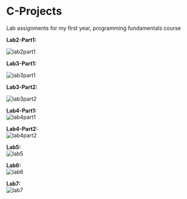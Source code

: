 # C-Projects
Lab assignments for my first year, programming fundamentals course

<b>Lab2-Part1:</b>
</br>

![lab2part1](https://cloud.githubusercontent.com/assets/15402874/11345935/143f7292-91e8-11e5-9f96-42b0b46c26e7.png)

<b>Lab3-Part1:</b>
</br>

![lab3part1](https://cloud.githubusercontent.com/assets/15402874/11345952/27e29db0-91e8-11e5-97d3-40d4b34a23b2.png)

<b>Lab3-Part2:</b>
</br>

![lab3part2](https://cloud.githubusercontent.com/assets/15402874/11345979/46a305aa-91e8-11e5-9aa2-203fbaa125e0.png)

<b>Lab4-Part1:</b>
</br>
![lab4part1](https://cloud.githubusercontent.com/assets/15402874/11345988/50e065b2-91e8-11e5-93cb-cd8d31c0b558.png)

<b>Lab4-Part2:</b>
</br>
![lab4part2](https://cloud.githubusercontent.com/assets/15402874/11345996/5d5db4f2-91e8-11e5-905b-71c7015ca90d.png)

<b>Lab5:</b>
</br>
![lab5](https://cloud.githubusercontent.com/assets/15402874/11346001/6933fdc2-91e8-11e5-9885-2fe52952ef85.png)

<b>Lab6:</b>
</br>
![lab6](https://cloud.githubusercontent.com/assets/15402874/11346012/7598f6d0-91e8-11e5-8219-f02c8cfe334d.png)

<b>Lab7:</b>
</br>
![lab7](https://cloud.githubusercontent.com/assets/15402874/11346017/7df047ac-91e8-11e5-84fd-88d84aff6bbd.png)
